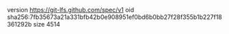 version https://git-lfs.github.com/spec/v1
oid sha256:7fb35673a21a331bfb42b0e908951ef0bd6b0bb27f28f355b1b227f18361292b
size 4514
